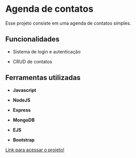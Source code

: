 # Agenda de contatos

<p>Esse projeto consiste em uma agenda de contatos simples.</p>

## Funcionalidades
<ul>
  <li><p>Sistema de login e autenticação</p></li>
  <li><p>CRUD de contatos</p></li>
</ul>

## Ferramentas utilizadas
<ul>
  <li><p><strong>Javascript</strong></p></li>
  <li><p><strong>NodeJS</strong></p></li>
  <li><p><strong>Express</strong></p></li>
  <li><p><strong>MongoDB</strong></p></li>
  <li><p><strong>EJS</strong></p></li>
  <li><p><strong>Bootstrap</strong></p></li>
</ul>

<a href="http://35.247.232.174/">Link para acessar o projeto!</a>
